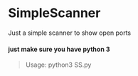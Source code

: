 # SimpleScanner
 Just a simple scanner to show open ports

 #### just make sure you have python 3

 > Usage: python3 SS.py <ip>
